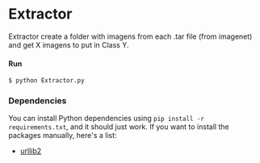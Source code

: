 # Extractor
    
Extractor create a folder with imagens from each .tar file (from imagenet) and get X imagens to put in Class Y. 

#### Run

`$ python Extractor.py`

### Dependencies

You can install Python dependencies using `pip install -r requirements.txt`,
and it should just work. If you want to install the packages manually, here's a
list:

* [urllib2](https://docs.python.org/2/library/urllib2.html)
